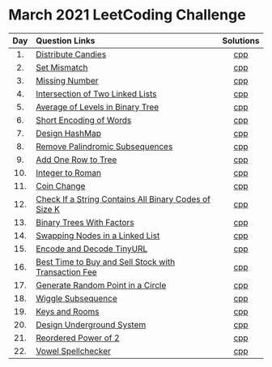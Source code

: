 # March 2021 LeetCoding Challenge

| Day | Question Links                                                                                                                                                             |                                          Solutions                                           |
| :-: | :------------------------------------------------------------------------------------------------------------------------------------------------------------------------- | :------------------------------------------------------------------------------------------: |
| 1.  | [Distribute Candies](https://leetcode.com/explore/challenge/card/march-leetcoding-challenge-2021/588/week-1-march-1st-march-7th/3657/)                                     |                           [cpp](./01.%20Distribute%20Candies.cpp)                            |
| 2.  | [Set Mismatch](https://leetcode.com/explore/challenge/card/march-leetcoding-challenge-2021/588/week-1-march-1st-march-7th/3658/)                                           |                              [cpp](./02.%20Set%20Mismatch.cpp)                               |
| 3.  | [Missing Number](https://leetcode.com/explore/challenge/card/march-leetcoding-challenge-2021/588/week-1-march-1st-march-7th/3659/)                                         |                             [cpp](./03.%20Missing%20Number.cpp)                              |
| 4.  | [Intersection of Two Linked Lists](https://leetcode.com/explore/challenge/card/march-leetcoding-challenge-2021/588/week-1-march-1st-march-7th/3660/)                       |                 [cpp](./04.%20Intersection%20of%20Two%20Linked%20Lists.cpp)                  |
| 5.  | [Average of Levels in Binary Tree](https://leetcode.com/explore/challenge/card/march-leetcoding-challenge-2021/588/week-1-march-1st-march-7th/3661/)                       |                [cpp](./05.%20Average%20of%20Levels%20in%20Binary%20Tree.cpp)                 |
| 6.  | [Short Encoding of Words](https://leetcode.com/explore/challenge/card/march-leetcoding-challenge-2021/588/week-1-march-1st-march-7th/3662/)                                |                       [cpp](./06.%20Short%20Encoding%20of%20Words.cpp)                       |
| 7.  | [Design HashMap](https://leetcode.com/explore/challenge/card/march-leetcoding-challenge-2021/588/week-1-march-1st-march-7th/3663/)                                         |                             [cpp](./07.%20Design%20HashMap.cpp)                              |
| 8.  | [Remove Palindromic Subsequences](https://leetcode.com/explore/challenge/card/march-leetcoding-challenge-2021/589/week-2-march-8th-march-14th/3665/)                       |                    [cpp](./08.%20Remove%20Palindromic%20Subsequences.cpp)                    |
| 9.  | [Add One Row to Tree](https://leetcode.com/explore/challenge/card/march-leetcoding-challenge-2021/589/week-2-march-8th-march-14th/3666/)                                   |                        [cpp](./09.%20Add%20One%20Row%20to%20Tree.cpp)                        |
| 10. | [Integer to Roman](https://leetcode.com/explore/challenge/card/march-leetcoding-challenge-2021/589/week-2-march-8th-march-14th/3667/)                                      |                           [cpp](./10.%20Integer%20to%20Roman.cpp)                            |
| 11. | [Coin Change](https://leetcode.com/explore/challenge/card/march-leetcoding-challenge-2021/589/week-2-march-8th-march-14th/3668/)                                           |                               [cpp](./11.%20Coin%20Change.cpp)                               |
| 12. | [Check If a String Contains All Binary Codes of Size K](https://leetcode.com/explore/challenge/card/march-leetcoding-challenge-2021/589/week-2-march-8th-march-14th/3669/) | [cpp](./12.%20Check%20If%20a%20String%20Contains%20All%20Binary%20Codes%20of%20Size%20K.cpp) |
| 13. | [Binary Trees With Factors](https://leetcode.com/explore/challenge/card/march-leetcoding-challenge-2021/589/week-2-march-8th-march-14th/3670/)                             |                      [cpp](./13.%20Binary%20Trees%20With%20Factors.cpp)                      |
| 14. | [Swapping Nodes in a Linked List](https://leetcode.com/explore/challenge/card/march-leetcoding-challenge-2021/589/week-2-march-8th-march-14th/3671/)                       |                 [cpp](./14.%20Swapping%20Nodes%20in%20a%20Linked%20List.cpp)                 |
| 15. | [Encode and Decode TinyURL](https://leetcode.com/explore/challenge/card/march-leetcoding-challenge-2021/590/week-3-march-15th-march-21st/3673/)                            |                      [cpp](./15.%20Encode%20and%20Decode%20TinyURL.cpp)                      |
| 16. | [Best Time to Buy and Sell Stock with Transaction Fee](https://leetcode.com/explore/challenge/card/march-leetcoding-challenge-2021/590/week-3-march-15th-march-21st/3674/) |  [cpp](./16.%20Best%20Time%20to%20Buy%20and%20Sell%20Stock%20with%20Transaction%20Fee.cpp)   |
| 17. | [Generate Random Point in a Circle](https://leetcode.com/explore/challenge/card/march-leetcoding-challenge-2021/590/week-3-march-15th-march-21st/3675/)                    |                [cpp](./17.%20Generate%20Random%20Point%20in%20a%20Circle.cpp)                |
| 18. | [Wiggle Subsequence](https://leetcode.com/explore/challenge/card/march-leetcoding-challenge-2021/590/week-3-march-15th-march-21st/3676/)                                   |                           [cpp](./18.%20Wiggle%20Subsequence.cpp)                            |
| 19. | [Keys and Rooms](https://leetcode.com/explore/challenge/card/march-leetcoding-challenge-2021/590/week-3-march-15th-march-21st/3677/)                                       |                            [cpp](./19.%20Keys%20and%20Rooms.cpp)                             |
| 20. | [Design Underground System](https://leetcode.com/explore/challenge/card/march-leetcoding-challenge-2021/590/week-3-march-15th-march-21st/3678/)                            |                       [cpp](./20.%20Design%20Underground%20System.cpp)                       |
| 21. | [Reordered Power of 2](https://leetcode.com/explore/challenge/card/march-leetcoding-challenge-2021/590/week-3-march-15th-march-21st/3679/)                                 |                        [cpp](./21.%20Reordered%20Power%20of%202.cpp)                         |
| 22. | [Vowel Spellchecker](https://leetcode.com/explore/challenge/card/march-leetcoding-challenge-2021/591/week-4-march-22nd-march-28th/3681/)                                   |                           [cpp](./22.%20Vowel%20Spellchecker.cpp)                            |
